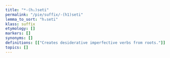 ```yaml
---
title: "*-(h₁)seti"
permalink: "/pie/suffix/-(h1)seti"
lemma_to_sort: "h₁seti"
klass: suffix
etymology: []
markers: []
synonyms: []
definitions: [["Creates desiderative imperfective verbs from roots."]]
topics: []
---
```

